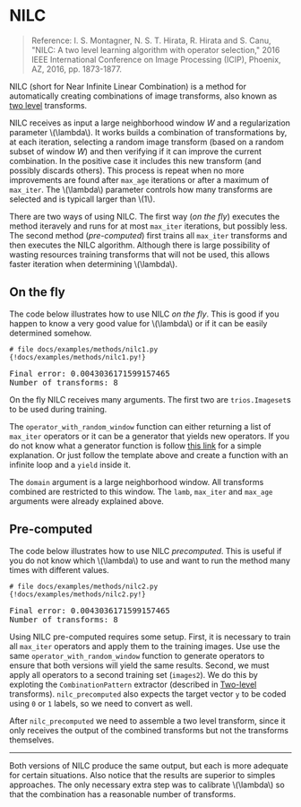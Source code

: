# NILC

> Reference: I. S. Montagner, N. S. T. Hirata, R. Hirata and S. Canu, "NILC: A 
two level learning algorithm with operator selection," 2016 IEEE International 
Conference on Image Processing (ICIP), Phoenix, AZ, 2016, pp. 1873-1877. 


NILC (short for Near Infinite Linear Combination) is a method for automatically 
creating combinations of image transforms, also known as [two 
level](two-level.md) transforms. 

NILC receives as input a large neighborhood window *W* and a regularization 
parameter \\(\\lambda\\). It works builds a combination of transformations by, 
at each iteration, selecting a random image transform (based on a random subset 
of window *W*) and then verifying if it can improve the current combination. In 
the positive case it includes this new transform (and possibly discards others).
This process is repeat when no more improvements are found after `max_age` iterations
or after a maximum of `max_iter`. The \\(\lambda\\) parameter controls how many
transforms are selected and is typicall larger than \\(1\\). 

There are two ways of using NILC. The first way (*on the fly*) executes the 
method iteravely and runs for at most `max_iter` iterations, but possibly less.
The second method (*pre-computed*) first trains all `max_iter` transforms and 
then executes the NILC algorithm. Although there is large possibility of wasting
resources training transforms that will not be used, this allows faster iteration
when determining \\(\lambda\\).

## On the fly 

The code below illustrates how to use NILC *on the fly*. This is good if you happen
to know a very good value for \\(\lambda\\) or if it can be easily determined somehow.

```{python}
# file docs/examples/methods/nilc1.py
{!docs/examples/methods/nilc1.py!}
```
<pre>
Final error: 0.0043036171599157465
Number of transforms: 8
</pre>

On the fly NILC receives many arguments. The first two are `trios.Imageset`s to 
be used during training. 

The `operator_with_random_window` function can either returning a list of 
`max_iter` operators or it can be a generator that yields new operators. If you 
do not know what a generator function is follow [this 
link](https://www.programiz.com/python-programming/generator#use) for a simple 
explanation. Or just follow the template above and create a function with an 
infinite loop and a `yield` inside it. 

The `domain` argument is a large neighborhood window. All transforms combined
are restricted to this window. The `lamb`, `max_iter` and `max_age` arguments
were already explained above. 

## Pre-computed

The code below illustrates how to use NILC *precomputed*. This is useful if you
do not know which \\(\lambda\\) to use and want to run the method many times with
different values.

```{python}
# file docs/examples/methods/nilc2.py
{!docs/examples/methods/nilc2.py!}
```
<pre>
Final error: 0.0043036171599157465
Number of transforms: 8
</pre>

Using NILC pre-computed requires some setup. First, it is necessary to train
all `max_iter` operators and apply them to the training images. Use use the
same `operator_with_random_window` function to generate operators to ensure that
both versions will yield the same results. Second, we must apply all operators
to a second training set (`images2`). We do this by exploting the `CombinationPattern`
extractor (described in [Two-level](two-level.md) transforms). `nilc_precomputed`
also expects the target vector `y` to be coded using `0` or `1` labels, so we 
need to convert as well. 


After `nilc_precomputed` we need to assemble a two level transform, since it 
only receives the output of the combined transforms but not the transforms 
themselves.

------------------

Both versions of NILC produce the same output, but each is more adequate for 
certain situations. Also notice that the results are superior to simples 
approaches. The only necessary extra step was to calibrate \\(\lambda\\) so that
the combination has a reasonable number of transforms. 


